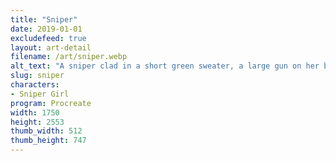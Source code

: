 ```yaml
---
title: "Sniper"
date: 2019-01-01
excludefeed: true
layout: art-detail
filename: /art/sniper.webp
alt_text: "A sniper clad in a short green sweater, a large gun on her back and a small beret."
slug: sniper
characters:
- Sniper Girl
program: Procreate
width: 1750
height: 2553
thumb_width: 512
thumb_height: 747
---
```

